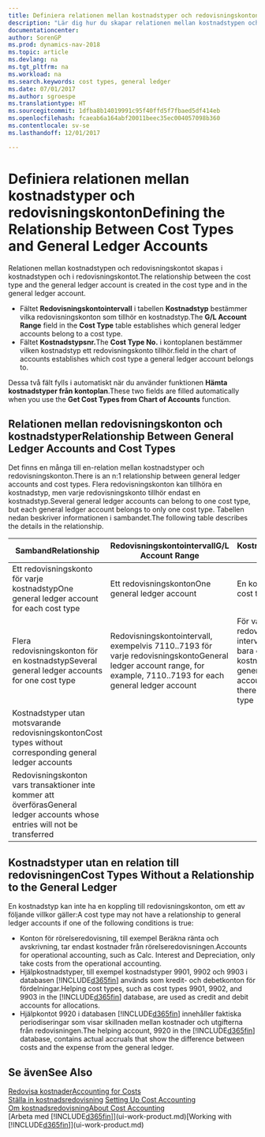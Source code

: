 ```yaml
---
title: Definiera relationen mellan kostnadstyper och redovisningskonton
description: "Lär dig hur du skapar relationen mellan kostnadstypen och redovisningskontot."
documentationcenter: 
author: SorenGP
ms.prod: dynamics-nav-2018
ms.topic: article
ms.devlang: na
ms.tgt_pltfrm: na
ms.workload: na
ms.search.keywords: cost types, general ledger
ms.date: 07/01/2017
ms.author: sgroespe
ms.translationtype: HT
ms.sourcegitcommit: 1dfba8b14019991c95f40ffd5f7fbaed5df414eb
ms.openlocfilehash: fcaeab6a164abf20011beec35ec004057098b360
ms.contentlocale: sv-se
ms.lasthandoff: 12/01/2017

---
```

# <a name="defining-the-relationship-between-cost-types-and-general-ledger-accounts"></a><span data-ttu-id="e7106-103">Definiera relationen mellan kostnadstyper och redovisningskonton</span><span class="sxs-lookup"><span data-stu-id="e7106-103">Defining the Relationship Between Cost Types and General Ledger Accounts</span></span>
<span data-ttu-id="e7106-104">Relationen mellan kostnadstypen och redovisningskontot skapas i kostnadstypen och i redovisningskontot.</span><span class="sxs-lookup"><span data-stu-id="e7106-104">The relationship between the cost type and the general ledger account is created in the cost type and in the general ledger account.</span></span>  

* <span data-ttu-id="e7106-105">Fältet **Redovisningskontointervall** i tabellen **Kostnadstyp** bestämmer vilka redovisningskonton som tillhör en kostnadstyp.</span><span class="sxs-lookup"><span data-stu-id="e7106-105">The **G/L Account Range** field in the **Cost Type** table establishes which general ledger accounts belong to a cost type.</span></span>  
* <span data-ttu-id="e7106-106">Fältet **Kostnadstypsnr.**</span><span class="sxs-lookup"><span data-stu-id="e7106-106">The **Cost Type No.**</span></span> <span data-ttu-id="e7106-107">i kontoplanen bestämmer vilken kostnadstyp ett redovisningskonto tillhör.</span><span class="sxs-lookup"><span data-stu-id="e7106-107">field in the chart of accounts establishes which cost type a general ledger account belongs to.</span></span>  

<span data-ttu-id="e7106-108">Dessa två fält fylls i automatiskt när du använder funktionen **Hämta kostnadstyper från kontoplan**.</span><span class="sxs-lookup"><span data-stu-id="e7106-108">These two fields are filled automatically when you use the **Get Cost Types from Chart of Accounts** function.</span></span>  

## <a name="relationship-between-general-ledger-accounts-and-cost-types"></a><span data-ttu-id="e7106-109">Relationen mellan redovisningskonton och kostnadstyper</span><span class="sxs-lookup"><span data-stu-id="e7106-109">Relationship Between General Ledger Accounts and Cost Types</span></span>  
<span data-ttu-id="e7106-110">Det finns en många till en-relation mellan kostnadstyper och redovisningskonton.</span><span class="sxs-lookup"><span data-stu-id="e7106-110">There is an n:1 relationship between general ledger accounts and cost types.</span></span> <span data-ttu-id="e7106-111">Flera redovisningskonton kan tillhöra en kostnadstyp, men varje redovisningskonto tillhör endast en kostnadstyp.</span><span class="sxs-lookup"><span data-stu-id="e7106-111">Several general ledger accounts can belong to one cost type, but each general ledger account belongs to only one cost type.</span></span> <span data-ttu-id="e7106-112">Tabellen nedan beskriver informationen i sambandet.</span><span class="sxs-lookup"><span data-stu-id="e7106-112">The following table describes the details in the relationship.</span></span>  

|<span data-ttu-id="e7106-113">Samband</span><span class="sxs-lookup"><span data-stu-id="e7106-113">Relationship</span></span>|<span data-ttu-id="e7106-114">**Redovisningskontointervall**</span><span class="sxs-lookup"><span data-stu-id="e7106-114">**G/L Account Range**</span></span>|<span data-ttu-id="e7106-115">**Kostnadstypsnr**</span><span class="sxs-lookup"><span data-stu-id="e7106-115">**Cost Type No.**</span></span>|  
|------------------|------------------------------------------------|-------------------------------------------|  
|<span data-ttu-id="e7106-116">Ett redovisningskonto för varje kostnadstyp</span><span class="sxs-lookup"><span data-stu-id="e7106-116">One general ledger account for each cost type</span></span>|<span data-ttu-id="e7106-117">Ett redovisningskonton</span><span class="sxs-lookup"><span data-stu-id="e7106-117">One general ledger account</span></span>|<span data-ttu-id="e7106-118">En kostnadstyp</span><span class="sxs-lookup"><span data-stu-id="e7106-118">One cost type</span></span>|  
|<span data-ttu-id="e7106-119">Flera redovisningskonton för en kostnadstyp</span><span class="sxs-lookup"><span data-stu-id="e7106-119">Several general ledger accounts for one cost type</span></span>|<span data-ttu-id="e7106-120">Redovisningskontointervall, exempelvis 7110..7193 för varje redovisningskonto</span><span class="sxs-lookup"><span data-stu-id="e7106-120">General ledger account range, for example, 7110..7193 for each general ledger account</span></span>|<span data-ttu-id="e7106-121">För varje redovisningskonto i intervallet finns det bara en kostnadstyp</span><span class="sxs-lookup"><span data-stu-id="e7106-121">For each general ledger account in the range, there is only one cost type</span></span>|  
|<span data-ttu-id="e7106-122">Kostnadstyper utan motsvarande redovisningskonton</span><span class="sxs-lookup"><span data-stu-id="e7106-122">Cost types without corresponding general ledger accounts</span></span>|<Empty>||  
|<span data-ttu-id="e7106-123">Redovisningskonton vars transaktioner inte kommer att överföras</span><span class="sxs-lookup"><span data-stu-id="e7106-123">General ledger accounts whose entries will not be transferred</span></span>||<Empty>|  

## <a name="cost-types-without-a-relationship-to-the-general-ledger"></a><span data-ttu-id="e7106-124">Kostnadstyper utan en relation till redovisningen</span><span class="sxs-lookup"><span data-stu-id="e7106-124">Cost Types Without a Relationship to the General Ledger</span></span>  
<span data-ttu-id="e7106-125">En kostnadstyp kan inte ha en koppling till redovisningskonton, om ett av följande villkor gäller:</span><span class="sxs-lookup"><span data-stu-id="e7106-125">A cost type may not have a relationship to general ledger accounts if one of the following conditions is true:</span></span>  

* <span data-ttu-id="e7106-126">Konton för rörelseredovisning, till exempel Beräkna ränta och avskrivning, tar endast kostnader från rörelseredovisningen.</span><span class="sxs-lookup"><span data-stu-id="e7106-126">Accounts for operational accounting, such as Calc. Interest and Depreciation, only take costs from the operational accounting.</span></span>  
* <span data-ttu-id="e7106-127">Hjälpkostnadstyper, till exempel kostnadstyper 9901, 9902 och 9903 i databasen [!INCLUDE[d365fin](includes/d365fin_md.md)] används som kredit- och debetkonton för fördelningar.</span><span class="sxs-lookup"><span data-stu-id="e7106-127">Helping cost types, such as cost types 9901, 9902, and 9903 in the [!INCLUDE[d365fin](includes/d365fin_md.md)] database, are used as credit and debit accounts for allocations.</span></span>  
* <span data-ttu-id="e7106-128">Hjälpkontot 9920 i databasen [!INCLUDE[d365fin](includes/d365fin_md.md)] innehåller faktiska periodiseringar som visar skillnaden mellan kostnader och utgifterna från redovisningen.</span><span class="sxs-lookup"><span data-stu-id="e7106-128">The helping account, 9920 in the [!INCLUDE[d365fin](includes/d365fin_md.md)] database, contains actual accruals that show the difference between costs and the expense from the general ledger.</span></span>  

## <a name="see-also"></a><span data-ttu-id="e7106-129">Se även</span><span class="sxs-lookup"><span data-stu-id="e7106-129">See Also</span></span>  
[<span data-ttu-id="e7106-130">Redovisa kostnader</span><span class="sxs-lookup"><span data-stu-id="e7106-130">Accounting for Costs</span></span>](finance-manage-cost-accounting.md)  
<span data-ttu-id="e7106-131">[Ställa in kostnadsredovisning](finance-set-up-cost-accounting.md) </span><span class="sxs-lookup"><span data-stu-id="e7106-131">[Setting Up Cost Accounting](finance-set-up-cost-accounting.md) </span></span>  
[<span data-ttu-id="e7106-132">Om kostnadsredovisning</span><span class="sxs-lookup"><span data-stu-id="e7106-132">About Cost Accounting</span></span>](finance-about-cost-accounting.md)  
<span data-ttu-id="e7106-133">[Arbeta med [!INCLUDE[d365fin](includes/d365fin_md.md)]](ui-work-product.md)</span><span class="sxs-lookup"><span data-stu-id="e7106-133">[Working with [!INCLUDE[d365fin](includes/d365fin_md.md)]](ui-work-product.md)</span></span>

